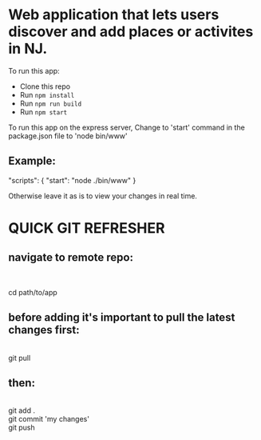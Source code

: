 <h1>Web application that lets users discover and add places or activites in NJ.</h1>

To run this app:

* Clone this repo
* Run `npm install`
* Run `npm run build`
* Run `npm start`

To run this app on the express server, Change to 'start' command in the package.json file to 'node bin/www'

<h2>Example:</h2>

 "scripts": {
    "start": "node ./bin/www"
    }

Otherwise leave it as is to view your changes in real time.



<h1>QUICK GIT REFRESHER</h1>

<h2>navigate to remote repo:</h2><br>

cd path/to/app<br>

<h2>before adding it's important to pull the latest changes first:</h2><br>
git pull<br> 

<h2>then:</h2><br>
git add .<br>
git commit 'my changes'<br>
git push<br>



